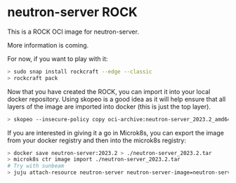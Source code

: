 # neutron-server ROCK

This is a ROCK OCI image for neutron-server.

More information is coming.

For now, if you want to play with it:

```bash
> sudo snap install rockcraft --edge --classic
> rockcraft pack
```

Now that you have created the ROCK, you can import it into
your local docker repository. Using skopeo is a good idea as
it will help ensure that all layers of the image are imported
into docker (this is just the top layer).

```bash
> skopeo --insecure-policy copy oci-archive:neutron-server_2023.2_amd64.rock docker-daemon:neutron-server:2023.2
```

If you are interested in giving it a go in Microk8s, you can
export the image from your docker registry and then into the
microk8s registry:

```bash
> docker save neutron-server:2023.2 > ./neutron-server_2023.2.tar
> microk8s ctr image import ./neutron-server_2023.2.tar
# Try with sunbeam
> juju attach-resource neutron-server neutron-server-image=neutron-server:2023.2
```

